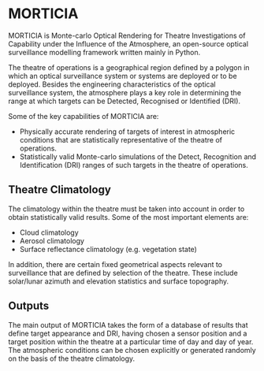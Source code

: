 # MORTICIA
MORTICIA is Monte-carlo Optical Rendering for Theatre Investigations of Capability under the Influence of the Atmosphere, 
an open-source optical surveillance modelling framework written mainly in Python.

  The theatre of operations is a geographical region defined by a polygon in which an optical surveillance system or 
systems are deployed or to be deployed. Besides the engineering characteristics of the optical surveillance system, 
the atmosphere plays a key role in determining the range at which targets can be Detected, Recognised or Identified (DRI).
  
  Some of the key capabilities of MORTICIA are:
  

 + Physically accurate rendering of targets of interest in atmospheric conditions that are statistically representative 
 of the theatre of operations.
 + Statistically valid Monte-carlo simulations of the Detect, Recognition and Identification (DRI) ranges of such targets
 in the theatre of operations.
 
 ## Theatre Climatology
 The climatology within the theatre must be taken into account in order to obtain statistically valid results. Some of the
 most important elements are:
 
 + Cloud climatology
 + Aerosol climatology
 + Surface reflectance climatology (e.g. vegetation state)
 
 In addition, there are certain fixed geometrical aspects relevant to surveillance that are defined by selection of the
 theatre. These include solar/lunar azimuth and elevation statistics and surface topography.
 
 ## Outputs
 The main output of MORTICIA takes the form of a database of results that define target appearance and DRI, having chosen
 a sensor position and a target position within the theatre at a particular time of day and day of year. The atmospheric 
 conditions can be chosen explicitly or generated randomly on the basis of the theatre climatology.
 
 
 
 
 
 

